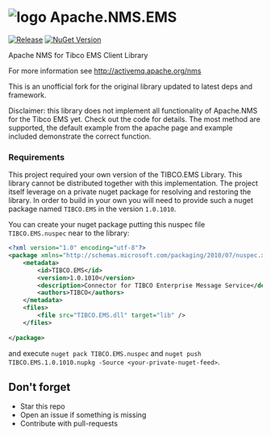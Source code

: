 # ![logo](https://cdn.icon-icons.com/icons2/2699/PNG/512/apache_activemq_logo_icon_170578.png)  Apache.NMS.EMS 

[![Release](https://github.com/fbarresi/activemq-nms-ems/actions/workflows/release.yml/badge.svg)](https://github.com/fbarresi/activemq-nms-ems/actions/workflows/release.yml)
[![NuGet Version](https://img.shields.io/nuget/vpre/Unofficial.Apache.NMS.EMS)](https://www.nuget.org/packages/Unofficial.Apache.NMS.EMS/)

Apache NMS for Tibco EMS Client Library

For more information see http://activemq.apache.org/nms

This is an unofficial fork for the original library updated to latest deps and framework.

Disclaimer: this library does not implement all functionality of Apache.NMS for the Tibco EMS yet.
Check out the code for details. 
The most method are supported, the default example from the apache page and example included demonstrate the correct function. 

### Requirements

This project required your own version of the TIBCO.EMS Library.
This library cannot be distributed together with this implementation. 
The project itself leverage on a private nuget package for resolving and restoring the library. 
In order to build in your own you will need to provide such a nuget package named `TIBCO.EMS` in the version `1.0.1010`.

You can create your nuget package putting this nuspec file `TIBCO.EMS.nuspec` near to the library:

````xml
<?xml version="1.0" encoding="utf-8"?>
<package xmlns="http://schemas.microsoft.com/packaging/2010/07/nuspec.xsd">
    <metadata>
        <id>TIBCO.EMS</id>
        <version>1.0.1010</version>
        <description>Connector for TIBCO Enterprise Message Service</description>
        <authors>TIBCO</authors>    
    </metadata>
    <files>
        <file src="TIBCO.EMS.dll" target="lib" />
    </files>
    
</package>
````
and execute `nuget pack TIBCO.EMS.nuspec` and 
`nuget push TIBCO.EMS.1.0.1010.nupkg -Source <your-private-nuget-feed>`.


## Don't forget

- Star this repo
- Open an issue if something is missing
- Contribute with pull-requests